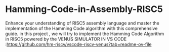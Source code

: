 # Hamming-Code-in-Assembly-RISC5
Enhance your understanding of RISC5 assembly language and master the implementation of the Hamming Code algorithm with this comprehensive guide.
in this project , we will try to implement the Hamming Code Algorithm in RISC5 powered by the VENUS SIMULATOR IN VS CODE :https://github.com/hm-riscv/vscode-riscv-venus?tab=readme-ov-file
